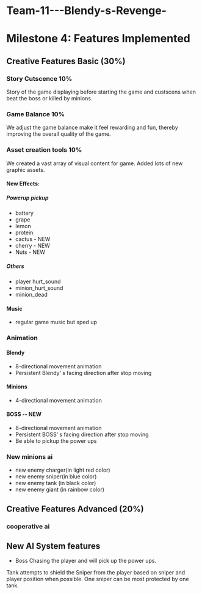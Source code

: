 # Team-11---Blendy-s-Revenge-

# Milestone 4: Features Implemented

## Creative Features Basic (30%)
### Story Cutscence 10%
Story of the game displaying before starting the game and custscens when beat the boss or killed by minions.

### Game Balance 10%
We adjust the game balance make it feel rewarding and fun, thereby improving the overall quality of the game.
### Asset creation tools 10%
We created a vast array of visual content for game. Added lots of new graphic assets. 

#### New Effects:
##### Powerup pickup
- battery
- grape
- lemon
- protein
- cactus - NEW
- cherry - NEW
- Nuts - NEW
##### Others
- player hurt_sound
- minion_hurt_sound
- minion_dead

#### Music
- regular game music but sped up
### Animation
#### Blendy
- 8-directional movement animation
- Persistent Blendy‘ s facing direction after stop moving
#### Minions
- 4-directional movement animation
#### BOSS -- NEW
- 8-directional movement animation
- Persistent BOSS‘ s facing direction after stop moving
- Be able to pickup the power ups
### New minions ai
- new enemy charger(in light red color)
- new enemy sniper(in blue color) 
- new enemy tank (in black color)
- new enemy giant (in rainbow color)
## Creative Features Advanced (20%)
### cooperative ai 


## New AI System features
- Boss 
Chasing the player and will pick up the power ups. 

Tank attempts to shield the Sniper from the player based on sniper and player position when possible. One sniper can be most protected by one tank.

